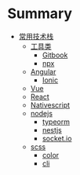 # Summary

* [常用技术栈]()
    * [工具类]()
        * [Gitbook](docs/tools/git.md)
        * [npx](docs/tools/npx.md)
    * [Angular]()
        * [Ionic]()
    * [Vue]()
    * [React]()
    * [Nativescript]()
    * [nodejs]()
        * [typeorm]()
        * [nestjs]()
        * [socket.io]()
    * [scss]()
        * [color](docs/scss/color.md)
        * [cli](docs/scss/cli.md)

